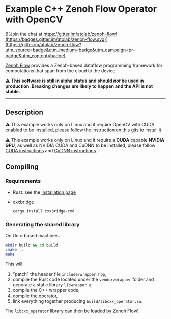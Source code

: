 # Example C++ Zenoh Flow Operator with OpenCV

[![Join the chat at https://gitter.im/atolab/zenoh-flow](https://badges.gitter.im/atolab/zenoh-flow.svg)](https://gitter.im/atolab/zenoh-flow?utm_source=badge&utm_medium=badge&utm_campaign=pr-badge&utm_content=badge)

[Zenoh Flow](https://github.com/eclipse-zenoh/zenoh-flow) provides a Zenoh-based dataflow programming framework for computations that span from the cloud to the device.

:warning: **This software is still in alpha status and should _not_ be used in production. Breaking changes are likely to happen and the API is not stable.**

-----------
## Description

:warning: This example works only on Linux and it require OpenCV with CUDA enabled to be installed, please follow the instruction on [this gits](https://gist.github.com/raulqf/f42c718a658cddc16f9df07ecc627be7) to install it.

:warning: This example works only on Linux and it require a **CUDA** capable **NVIDIA GPU**, as well as NVIDIA CUDA and CuDNN to be installed, please follow [CUDA instructions](https://docs.nvidia.com/cuda/cuda-installation-guide-linux/index.html) and [CuDNN instructions](https://docs.nvidia.com/deeplearning/cudnn/install-guide/index.html).

## Compiling

### Requirements

- Rust: see the [installation page](https://www.rust-lang.org/tools/install)
- cxxbridge

  ```sh
  cargo install cxxbridge-cmd
  ```

### Generating the shared library

On Unix-based machines.

```sh
mkdir build && cd build
cmake ..
make
```

This will:
1. "patch" the header file `include/wrapper.hpp`,
2. compile the Rust code located under the `vendor/wrapper` folder and generate a static library `libwrapper.a`,
3. compile the C++ wrapper code,
4. compile the operator,
5. link everything together producing `build/libcxx_operator.so`.

The `libcxx_operator` library can then be loaded by Zenoh Flow!

